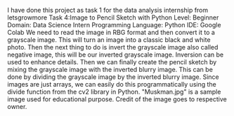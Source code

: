 I have done this project as task 1 for the data analysis internship from letsgrowmore
Task 4:Image to Pencil Sketch with Python
Level: Beginner
Domain: Data Science Intern
Programming Language: Python 
IDE: Google Colab
We need to read the image in RBG format and then convert it to a grayscale image.
This will turn an image into a classic black and white photo. 
Then the next thing to do is invert the grayscale image also called negative image, this will be our inverted grayscale image.
Inversion can be used to enhance details. Then we can finally create the pencil sketch by mixing the grayscale image with the inverted blurry image.
This can be done by dividing the grayscale image by the inverted blurry image. 
Since images are just arrays, we can easily do this programmatically using the divide function from the cv2 library in Python.
"Muskman.jpg" is a sample image used for educational purpose. Credit of the image goes to respective owner.

